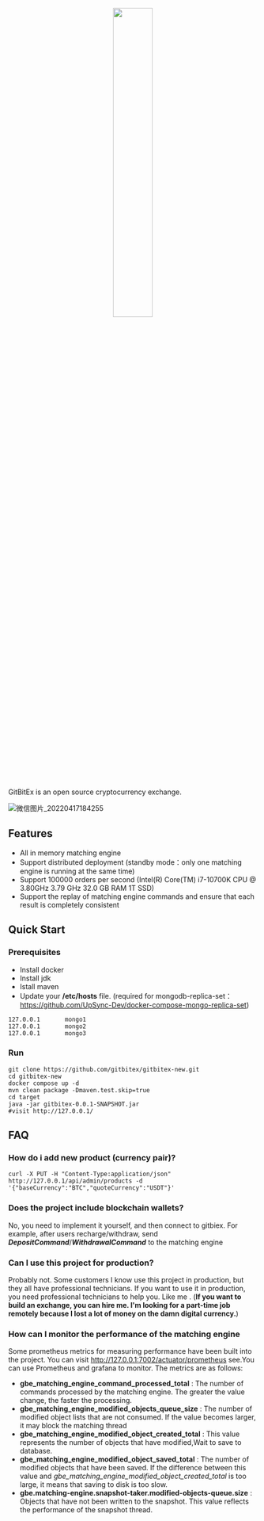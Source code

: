 <p align="center"><img width="40%" src="https://getbitex.oss-cn-beijing.aliyuncs.com/projects/image/logo.svg" /></p>

GitBitEx is an open source cryptocurrency exchange.

![微信图片_20220417184255](https://user-images.githubusercontent.com/4486680/163711067-8543457a-5b13-4131-bbd7-254860a580dc.png)


## Features
- All in memory matching engine
- Support distributed deployment (standby mode：only one matching engine is running at the same time)
- Support 100000 orders per second (Intel(R) Core(TM) i7-10700K CPU @ 3.80GHz   3.79 GHz  32.0 GB RAM 1T SSD)
- Support the replay of matching engine commands and ensure that each result is completely consistent


## Quick Start
### Prerequisites
- Install docker
- Install jdk
- Istall maven
- Update your **/etc/hosts** file. (required for mongodb-replica-set：https://github.com/UpSync-Dev/docker-compose-mongo-replica-set)
```text
127.0.0.1       mongo1
127.0.0.1       mongo2
127.0.0.1       mongo3
```

### Run

```shell
git clone https://github.com/gitbitex/gitbitex-new.git
cd gitbitex-new
docker compose up -d
mvn clean package -Dmaven.test.skip=true
cd target
java -jar gitbitex-0.0.1-SNAPSHOT.jar
#visit http://127.0.0.1/
```

## FAQ
### How do i add new product (currency pair)?
```shell
curl -X PUT -H "Content-Type:application/json" http://127.0.0.1/api/admin/products -d '{"baseCurrency":"BTC","quoteCurrency":"USDT"}'
```
### Does the project include blockchain wallets?
No, you need to implement it yourself, and then connect to gitbiex.
For example, after users recharge/withdraw, send **_DepositCommand_**/**_WithdrawalCommand_** to the matching engine
### Can I use this project for production?
Probably not. Some customers I know use this project in production, but they all have professional technicians. 
If you want to use it in production, you need professional technicians to help you. Like me . 
(**If you want to build an exchange, you can hire me. I'm looking for a part-time job remotely 
because I lost a lot of money on the damn digital currency.**)
### How can I monitor the performance of the matching engine
Some prometheus metrics for measuring performance have been built into the project. 
You can visit http://127.0.0.1:7002/actuator/prometheus see.You can use Prometheus and grafana to monitor.
The metrics are as follows:
- **gbe_matching_engine_command_processed_total** : The number of commands processed by the matching engine. The greater the value change, the faster the processing.
- **gbe_matching_engine_modified_objects_queue_size** : The number of modified object lists that are not consumed. If the value becomes larger, it may block the matching thread
- **gbe_matching_engine_modified_object_created_total** : This value represents the number of objects that have modified,Wait to save to database.
- **gbe_matching_engine_modified_object_saved_total** : The number of modified objects that have been saved. If the difference between this value and _gbe_matching_engine_modified_object_created_total_ is too large, it means that saving to disk is too slow.
- **gbe.matching-engine.snapshot-taker.modified-objects-queue.size** : Objects that have not been written to the snapshot. This value reflects the performance of the snapshot thread.

